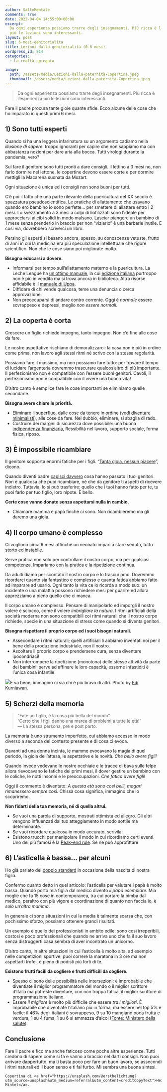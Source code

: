 ```yaml
---
author: SaltoMentale
comments: true
date: 2022-04-04 14:55:00+00:00
excerpt:
  Da ogni esperienza possiamo trarre degli insegnamenti. Più ricca è l’esperienza
  più le lezioni sono interessanti.
layout: post
slug: 6-mesi-genitorialita
title: Lezioni dalla genitorialità (0-6 mesi)
wordpress_id: 914
categories:
  - La realtà spiegata

image:
  path: /assets/media/Lezioni-dalla-paternità-Copertina.jpeg
  thumbnail: /assets/media/Lezioni-dalla-paternità-Copertina.jpeg
---
```


> Da ogni esperienza possiamo trarre degli insegnamenti. Più ricca è l’esperienza più le lezioni sono interessanti.


Fare il padre procura tante gioie quante sfide. Ecco alcune delle cose che ho imparato in questi primi 6 mesi.

## 1) Sono tutti esperti

Quando si ha una leggera infarinatura su un argomento cadiamo nella _illusione di sapere_: troppo ignoranti per capire che non sappiamo ma con abbastanza nozioni per dare aria alla bocca. Tutti virologi durante la pandemia, vero?

Sul fare il genitore sono tutti pronti a dare consigli. Il lettino a 3 mesi no, non farlo dormire nel lettone, le copertine devono essere corte e per dormire mettigli la Macarena suonata da Mozart.

Ogni situazione è unica ed i consigli non sono buoni per tutti.

C’è poi il fatto che una parte rilevante della puericultura del XX secolo è spazzatura pseudoscientifica. Le pratiche di allattamento che usavano quando ero bambino io sono perfette… per smettere di allattare entro i 2 mesi. Lo svezzamento a 3 mesi a colpi di liofilizzati sono l’ideale per approcciarsi ai cibi solidi in modo malsano. Lasciar piangere un bambino di 1 mese senza prenderlo in braccio per non “viziarlo” è una barbarie inutile. E così via, dovrebbero scriverci un libro.

Persino gli esperti si basano ancora, spesso, su conoscenze vetuste, frutto di anni in cui la medicina era più speculazione intellettuale che rigore scientifico. Non che le cose siano poi migliorate molto.

**Bisogna educarsi a dovere.**

- Informarsi per tempo sull’allattamento materno e la puericultura. La Leche League ha [un ottimo manuale](https://amzn.to/3tSI6mH), la cui [edizione italiana](https://amzn.to/3CG8kgb) purtroppo non è più in vendita ma si trova ancora in biblioteca. Altra risorse affidabile è il [manuale di Uppa](https://shop.uppa.it/collections/libri/products/zerocinque).
- Diffidare di chi vende qualcosa, teme una denuncia o cerca approvazione.
- Non preoccuparsi di andare contro corrente. Oggi è _normale_ essere sovrappeso e depressi, meglio _non essere normali_.

## 2) La coperta è corta

Crescere un figlio richiede impegno, tanto impegno. Non c’è fine alle cose da fare.

Le nostre aspettative rischiano di demoralizzarci: la casa non è più in ordine come prima, non lavoro agli stessi ritmi né scrivo con la stessa regolarità.

Possiamo fare il massimo, ma non possiamo fare tutto: per trovare il tempo di lucidare l’argenteria dovremmo trascurare qualcos’altro di più importante. Il perfezionismo non è compatibile con l’essere buoni genitori. Cavoli, il perfezionismo non è compatibile con il vivere una buona vita!

D’altro canto è semplice fare le cose importanti se eliminiamo quelle secondarie.

**Bisogna avere chiare le priorità.**

- Eliminare il superfluo, dalle cose da tenere in ordine (vedi [diventare minimalisti](/minimalismo-significato/)), alle cose da fare. Nel dubbio, eliminare, si sbaglia di rado.
- Costruire dei margini di sicurezza dove possibile: una buona [indipendenza finanziaria](/indipendenza-finanziaria/), flessibilità nel lavoro, supporto sociale, forma fisica, riposo.

## 3) È impossibile ricambiare

Il genitore sopporta enormi fatiche per i figli. “[Tanta gioia, nessun piacere](https://amzn.to/3pXy5nh)”, dicono.

Quando diventi padre [capisci davvero](/tipi-di-sapere/) cosa hanno passato i tuoi genitori. Non è qualcosa che puoi ricambiare, né che da genitore ti aspetti di ricevere indietro. Tuttavia, lo si può trasferire: quello che i tuoi hanno fatto per te, tu puoi farlo per tuo figlio, loro nipote. È bello.

**Certe cose vanno donate senza aspettarsi nulla in cambio.**

- Chiamare mamma e papà finché ci sono. Non ricambieremo ma gli daremo una gioia.

## 4) Il corpo umano è complesso

Ci vogliono circa 6 mesi affinché un neonato impari a stare seduto, tutto storto ed instabile.

Serve pratica non solo per controllare il nostro corpo, ma per qualsiasi competenza. Impariamo con la pratica e la ripetizione continua.

Da adulti diamo per scontato il nostro corpo e lo trascuriamo. Dovremmo ricordarci quanto sia fantastico e complesso e quanta fatica abbiamo fatto ad imparare ad usarlo. Ogni tanto la vita ce lo ricorda a modo suo: un incidente o una malattia possono richiedere mesi per guarire ed allora apprezziamo a pieno quello che ci manca.

Il corpo umano è complesso. Pensare di manipolarlo ed imporgli il nostro volere è sciocco, come il volere _imbrigliare la natura_. I ritmi artificiali della società moderna non sono compatibili coi ritmi naturali che il nostro corpo richiede, specie in una situazione di stress come quando si diventa genitori.

**Bisogna rispettare il proprio corpo ed i suoi bisogni naturali.**

- Assecondare i ritmi naturali; quelli artificiali li abbiamo inventati noi per il bene della produzione industriale, non il nostro.
- Ascoltare il proprio corpo e prendersene cura, senza diventare ipocondriaci!
- Non interrompere la ripetizione (monotona) delle stesse attività da parte dei bambini: serve ad affinare le loro capacità, esserne infastiditi è l’unica cosa infantile.

![](/assets/media/bimbo-seduto.jpeg)E va bene, immagino ci sia chi è più bravo di altri. Photo by [Edi Kurniawan](https://unsplash.com/@edikurniawan?utm_source=unsplash&utm_medium=referral&utm_content=creditCopyText).

## 5) Scherzi della memoria

> ”Fate un figlio, è la cosa più bella del mondo”  
”Certo che i figli danno una marea di problemi a tutte le età!”  
— La stessa persona, pre e post parto.


La memoria è uno strumento imperfetto, cui abbiamo accesso in modo diverso a seconda del contesto presente e di cosa ci evoca.

Davanti ad una donna incinta, le mamme evocavano la magia di quel periodo, la gioia dell’attesa, le aspettative e le novità. _Che bello avere figli!_

Quando invece vedevano le nostre occhiaie e le tracce di bava sulle felpe allora rievocavano le fatiche dei primi mesi, il dover gestire un bambino con le coliche, le notti insonni e le preoccupazioni. _Che fatica avere figli!_

Oggi il commento è diventato: _A questa età sono così belli, magari rimanessero sempre così._ Chissà cosa significa, immagino che lo scopriremo.

**Non fidarti della tua memoria, né di quella altrui.**

- Se vuoi una parola di supporto, mostrati ottimista ed allegro. Gli altri vengono influenzati dal tuo atteggiamento in modo sottile ma determinante.
- Se vuoi ricordare qualcosa in modo accurato, scrivila.
- Esistono trucchi per manipolare il modo in cui ricordiamo certi eventi. Uno dei più famosi è la [Peak–end rule](https://en.wikipedia.org/wiki/Peak%E2%80%93end_rule). Se ne può approfittare.

## 6) L’asticella è bassa… per alcuni

Ho già parlato del [doppio standard](/doppio-standard/) in occasione della nascita di nostra figlia.

Confermo quanto detto in quel articolo: l’asticella per valutare i papà è molto bassa. Quando porto mia figlia dal medico divento _il papà esemplare_. Mia moglie che fa 15 cose in contemporanea, tra cui portare la bimba dal medico, peraltro con più vigore e coordinazione di quanto non faccia io, è _solo un’altra mamma_.

In generale ci sono situazioni in cui la media è talmente scarsa che, con pochissimo sforzo, possiamo ottenere grandi risultati.

Un esempio è quello dei professionisti in ambito edile: sono così irreperibili, costosi e poco professionali che quando ne arriva uno che fa il suo lavoro senza distruggerti casa sembra di aver incontrato un unicorno.

D’altro canto, in altre situazioni in cui l’asticella è molto alta, ad esempio nelle competizioni sportive: puoi correre la maratona in 3 ore ma non aspettarti trofei, è pieno di podisti più forti di te.

**Esistono frutti facili da cogliere e frutti difficili da cogliere.**

- Spesso ci sono delle possibilità nelle intersezioni: è improbabile che diventiate il miglior programmatore del mondo o il miglior scrittore d’Italia ma potreste diventare, con non troppa fatica, il miglior scrittore di programmazione italiano.
- Essere _il migliore_ è molto più difficile che essere _tra i migliori_. È improbabile che diventiate l’italiano più in forma, ma essere nel top 5% è facile: il 46% degli italiani è sovrappeso, 9 su 10 mangiano poca frutta e verdura, 1 su 4 fuma, 1 su 6 si ammazza d’alcol ([Fonte: Ministero della salute](https://www.salute.gov.it/portale/news/p3_2_1_1_1.jsp?menu=notizie&id=4963)).

## Conclusione

Fare il padre è fico ma anche faticoso come poche altre esperienze. Tutti credono di sapere come si fa e vanno a braccio nel darti consigli. Non puoi arrivare dappertutto, ma ti basta poco per fare un buon lavoro, se assecondi i ritmi naturali ed il buon senso e ti fai furbo. Mi sembra una buona sintesi.

    Copertina di <a href="https://unsplash.com/@erstbelichtung?utm_source=unsplash&utm_medium=referral&utm_content=creditCopyText">Heike Mintel</a>.
